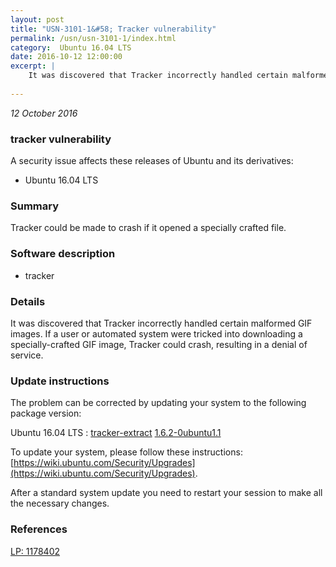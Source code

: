 ```yaml
---
layout: post
title: "USN-3101-1&#58; Tracker vulnerability"
permalink: /usn/usn-3101-1/index.html
category:  Ubuntu 16.04 LTS
date: 2016-10-12 12:00:00
excerpt: |
    It was discovered that Tracker incorrectly handled certain malformed GIF images. If a user or automated system were tricked into downloading a specially-crafted GIF image, Tracker could crash, resulting in a denial of service. 
    
--- 
```

 
 

*12 October 2016*

### tracker vulnerability

A security issue affects these releases of Ubuntu and its derivatives:

* Ubuntu 16.04 LTS

### Summary

Tracker could be made to crash if it opened a specially crafted file. 

### Software description

* tracker 

### Details

It was discovered that Tracker incorrectly handled certain malformed GIF images. If a user or automated system were tricked into downloading a specially-crafted GIF image, Tracker could crash, resulting in a denial of service. 

### Update instructions

The problem can be corrected by updating your system to the following package version:

Ubuntu 16.04 LTS
 : [tracker-extract](https://launchpad.net/ubuntu/+source/tracker) <span> [1.6.2-0ubuntu1.1](https://launchpad.net/ubuntu/+source/tracker/1.6.2-0ubuntu1.1) </span> 

To update your system, please follow these instructions: [https://wiki.ubuntu.com/Security/Upgrades](https://wiki.ubuntu.com/Security/Upgrades).

After a standard system update you need to restart your session to make all the necessary changes. 

### References

 
 [LP: 1178402](https://launchpad.net/bugs/1178402)
 

